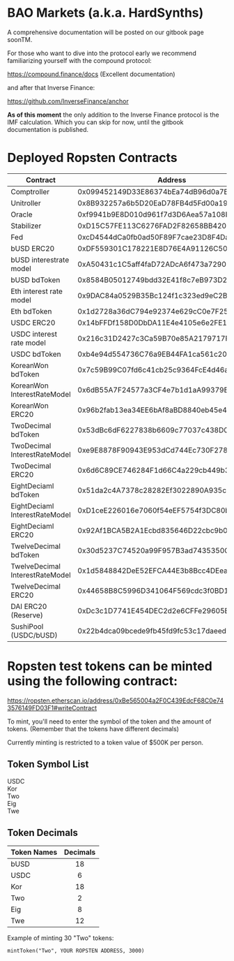 # BAO Markets (a.k.a. HardSynths)

A comprehensive documentation will be posted on our gitbook page soonTM.

For those who want to dive into the protocol early we recommend familiarizing yourself with the compound protocol:

https://compound.finance/docs (Excellent documentation)

and after that Inverse Finance:

https://github.com/InverseFinance/anchor

**As of this moment** the only addition to the Inverse Finance protocol is the IMF calculation.
Which you can skip for now, until the gitbook documentation is published.

# Deployed Ropsten Contracts 

Contract  	  					| Address
--------------------------------| ------------------------------------------
Comptroller  					| 0x099452149D33E86374bEa74dB96d0a7B038BcA4D
Unitroller  					| 0x8B932257a6b5D20EaD78FB4d5Fd00a19daF937b3
Oracle  						| 0xf9941b9E8D010d961f7d3D6Aea57a108Bcfe1026
Stabilizer  					| 0xD15C57FE113C6276FAD2F82658BB420351147f5E
Fed  							| 0xcD4544dCa0fb0ad50F89F7cae23D8F4Da53784C5
bUSD ERC20						| 0xDF559301C178221E8D76E4A91126C504Dfe5947a
bUSD interestrate model  		| 0xA50431c1C5aff4faD72ADcA6f473a729027332F9
bUSD bdToken					| 0x8584B05012749bdd32E41f8c7eB973D2283d1e56
Eth interest rate model  		| 0x9DAC84a0529B35Bc124f1c323ed9eC2Bb9B75066
Eth bdToken						| 0x1d2728a36dC794e92374e629cC0e7F25C7f60162
USDC ERC20  					| 0x14bFFDf158D0DbDA11E4e4105e6e2FE1D24F4D2e
USDC interest rate model  		| 0x216c31D2427c3Ca59B70e85A2179717F3134003C
USDC bdToken 					| 0xb4e94d554736C76a9EB44FA1ca561c20AcfdeB26
KoreanWon bdToken  				| 0x7c59B99C07fd6c41cb25c9364FcE4d46a58b4Ce3
KoreanWon InterestRateModel  	| 0x6dB55A7F24577a3CF4e7b1d1aA99379B0A1b444C
KoreanWon ERC20  				| 0x96b2fab13ea34EE6bAf8aBD8840eb45e4176251b
TwoDecimal bdToken  			| 0x53dBc6dF6227838b6609c77037c438D0a33fc446
TwoDecimal InterestRateModel  	| 0xe9E8878F90943E953dCd744Ec730F278De9D5F3B
TwoDecimal ERC20  				| 0x6d6C89CE746284F1d66C4a229cb449b32f494BF5
EightDeciaml bdToken  			| 0x51da2c4A7378c28282Ef3022890A935c56c97E7E
EightDeciaml InterestRateModel  | 0xD1ceE226016e7060f54eEF5754f3DC80bD79dA27
EightDeciaml ERC20  			| 0x92Af1BCA5B2A1Ecbd835646D22cbc9b01Fb17600
TwelveDecimal bdToken  			| 0x30d5237C74520a99F957B3ad7435350C8D71d791
TwelveDecimal InterestRateModel | 0x1d5848842DeE52EFCA44E3b8Bcc4DEea1111596d
TwelveDecimal ERC20  			| 0x44658B8C5996D341064F569cdc3f0BD172600a77
DAI ERC20 (Reserve)  			| 0xDc3c1D7741E454DEC2d2e6CFFe29605E4b7e01e3
SushiPool (USDC/bUSD)			| 0x22b4dca09bcede9fb45fd9fc53c17daeed54c306

# Ropsten test tokens can be minted using the following contract:

https://ropsten.etherscan.io/address/0xBe565004a2F0C439EdcF68C0e743576149FD03F1#writeContract

To mint, you'll need to enter the symbol of the token and the amount of tokens.
(Remember that the tokens have different decimals)

Currently minting is restricted to a token value of $500K per person.

## Token Symbol List

USDC <br />
Kor <br />
Two <br />
Eig <br />
Twe <br />


## Token Decimals

| Token Names   | Decimals      |
| ------------- |:-------------:|
| bUSD      	| 18 			|
| USDC      	| 6      		|
| Kor 			| 18      		|
| Two      		| 2 			|
| Eig      		| 8      		|
| Twe 			| 12    	  	|


Example of minting 30 "Two" tokens:

`mintToken("Two", YOUR ROPSTEN ADDRESS, 3000)` 

